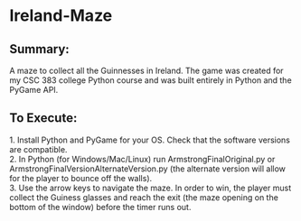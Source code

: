 # Ireland-Maze
<h2>Summary:</h2>
A maze to collect all the Guinnesses in Ireland. The game was created for my CSC 383 college Python course and was built entirely 
in Python and the PyGame API.
<br />

<h2>To Execute:</h2>
1. Install Python and PyGame for your OS. Check that the software versions are compatible.<br />
2. In Python (for Windows/Mac/Linux) run ArmstrongFinalOriginal.py or ArmstrongFinalVersionAlternateVersion.py (the alternate version 
will allow for the player to bounce off the walls).<br />
3. Use the arrow keys to navigate the maze. In order to win, the player must collect the Guiness glasses and reach the exit (the maze 
opening on the bottom of the window) before the timer runs out.
